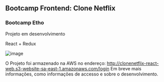## Bootcamp Frontend: Clone Netflix 

### Bootcamp Etho

Projeto em desenvolvimento

React + Redux

![image](https://user-images.githubusercontent.com/82785772/147575977-0b8e595c-4fff-4afe-9cd7-7e24ede60aff.png)

O Projeto foi armazenado na AWS no endereço: http://clonenetflix-react-web.s3-website-sa-east-1.amazonaws.com/login
Em breve mais informações, como informações de accesso e sobre o desenvolvimento.
